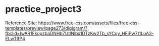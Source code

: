 ﻿# practice_project3
Reference Site: https://www.free-css.com/assets/files/free-css-templates/preview/page273/digigram/?fbclid=IwAR1FkopzbaDNHb7UtlNlbx1DTzKw2Tb_sYCuy_HFiPw7t1LuA3-ELwTlfP4
